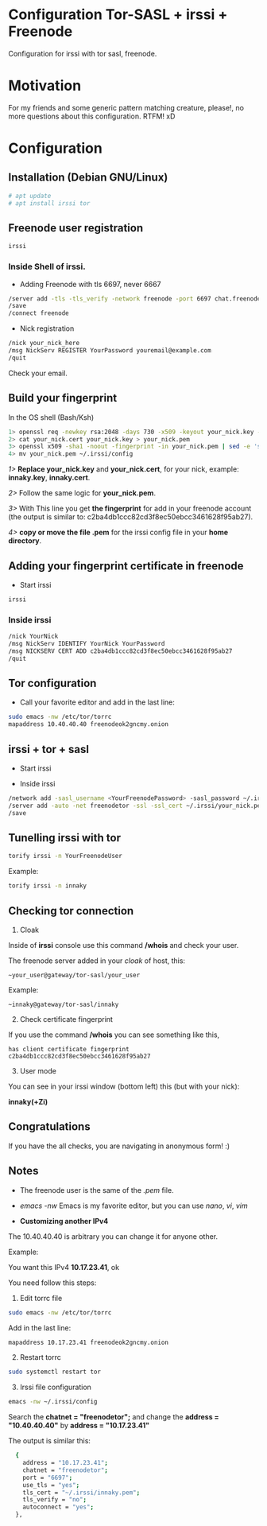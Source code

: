 # Configuration Tor-SASL + irssi + Freenode
Configuration for irssi with tor sasl, freenode.

# Motivation

For my friends and some generic pattern matching creature, please!, no more questions about this configuration. RTFM! xD

# Configuration

## Installation (Debian GNU/Linux)

```bash
# apt update
# apt install irssi tor
```

## Freenode user registration

```bash
irssi
```

### Inside Shell of irssi.

* Adding Freenode with tls 6697, never 6667

```bash
/server add -tls -tls_verify -network freenode -port 6697 chat.freenode.net
/save
/connect freenode
```

* Nick registration

```bash
/nick your_nick_here
/msg NickServ REGISTER YourPassword youremail@example.com
/quit
```

Check your email.


## Build your fingerprint

In the OS shell (Bash/Ksh)

```bash
1> openssl req -newkey rsa:2048 -days 730 -x509 -keyout your_nick.key -out your_nick.cert -nodes 
2> cat your_nick.cert your_nick.key > your_nick.pem
3> openssl x509 -sha1 -noout -fingerprint -in your_nick.pem | sed -e 's/^.*=//;s/://g;y/ABCDEF/abcdef/'
4> mv your_nick.pem ~/.irssi/config
```

*1>* **Replace your_nick.key** and **your_nick.cert**, for your nick, example: **innaky.key**, **innaky.cert**.

*2>* Follow the same logic for **your_nick.pem**.

*3>* With This line you get **the fingerprint** for add in your freenode account (the output is similar to: c2ba4db1ccc82cd3f8ec50ebcc3461628f95ab27).

*4>* **copy or move the file .pem** for the irssi config file in your **home directory**.

## Adding your fingerprint certificate in freenode

* Start irssi

```bash
irssi
```

### Inside irssi

```bash
/nick YourNick
/msg NickServ IDENTIFY YourNick YourPassword
/msg NICKSERV CERT ADD c2ba4db1ccc82cd3f8ec50ebcc3461628f95ab27
/quit
```

## Tor configuration

* Call your favorite editor and add in the last line:

```bash
sudo emacs -nw /etc/tor/torrc
mapaddress 10.40.40.40 freenodeok2gncmy.onion
```

## irssi + tor + sasl

* Start irssi

* Inside irssi

```bash
/network add -sasl_username <YourFreenodePassword> -sasl_password ~/.irssi/your_nick.pem -sasl_mechanism EXTERNAL freenodetor
/server add -auto -net freenodetor -ssl -ssl_cert ~/.irssi/your_nick.pem freenodeok2gncmy.onion 6697
/save
```

## Tunelling irssi with tor

```bash
torify irssi -n YourFreenodeUser
```

Example:

```bash
torify irssi -n innaky
```

## Checking tor connection

1. Cloak

Inside of **irssi** console use this command **/whois** and check your user.

The freenode server added in your *cloak* of host, this:

```
~your_user@gateway/tor-sasl/your_user
```

Example:

```
~innaky@gateway/tor-sasl/innaky
```

2. Check certificate fingerprint

If you use the command **/whois** you can see something like this, 

```
has client certificate fingerprint c2ba4db1ccc82cd3f8ec50ebcc3461628f95ab27
```

3. User mode

You can see in your irssi window (bottom left) this (but with your nick):

**innaky(+Zi)**

## Congratulations

If you have the all checks, you are navigating in anonymous form! :)

## Notes

* The freenode user is the same of the *.pem* file.
* *emacs -nw* Emacs is my favorite editor, but you can use *nano*, *vi*, *vim*

* **Customizing another IPv4** 

The 10.40.40.40 is arbitrary you can change it for anyone other.

Example:

You want this IPv4 **10.17.23.41**, ok

You need follow this steps:

1. Edit torrc file

```bash
sudo emacs -nw /etc/tor/torrc
```

Add in the last line:

```bash
mapaddress 10.17.23.41 freenodeok2gncmy.onion
```

2. Restart torrc

```bash
sudo systemctl restart tor
```

3. Irssi file configuration

```bash
emacs -nw ~/.irssi/config
```

Search the **chatnet = "freenodetor";** and change the **address = "10.40.40.40"** by **address = "10.17.23.41"**

The output is similar this:

```bash
  {
    address = "10.17.23.41";
    chatnet = "freenodetor";
    port = "6697";
    use_tls = "yes";
    tls_cert = "~/.irssi/innaky.pem";
    tls_verify = "no";
    autoconnect = "yes";
  },
```
